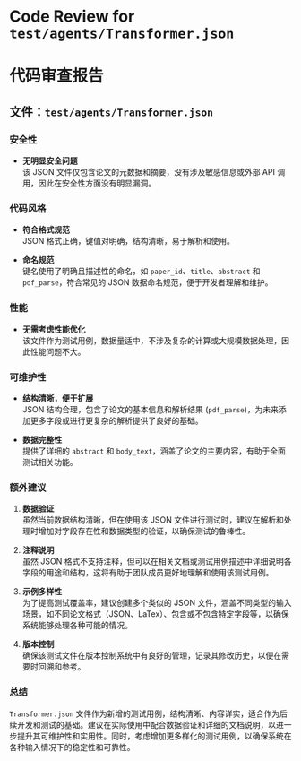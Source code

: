 # Code Review for `test/agents/Transformer.json`

# 代码审查报告

## 文件：`test/agents/Transformer.json`

### 安全性

- **无明显安全问题**  
  该 JSON 文件仅包含论文的元数据和摘要，没有涉及敏感信息或外部 API 调用，因此在安全性方面没有明显漏洞。

### 代码风格

- **符合格式规范**  
  JSON 格式正确，键值对明确，结构清晰，易于解析和使用。

- **命名规范**  
  键名使用了明确且描述性的命名，如 `paper_id`、`title`、`abstract` 和 `pdf_parse`，符合常见的 JSON 数据命名规范，便于开发者理解和维护。

### 性能

- **无需考虑性能优化**  
  该文件作为测试用例，数据量适中，不涉及复杂的计算或大规模数据处理，因此性能问题不大。

### 可维护性

- **结构清晰，便于扩展**  
  JSON 结构合理，包含了论文的基本信息和解析结果 (`pdf_parse`)，为未来添加更多字段或进行更复杂的解析提供了良好的基础。

- **数据完整性**  
  提供了详细的 `abstract` 和 `body_text`，涵盖了论文的主要内容，有助于全面测试相关功能。

### 额外建议

1. **数据验证**  
   虽然当前数据结构清晰，但在使用该 JSON 文件进行测试时，建议在解析和处理时增加对字段存在性和数据类型的验证，以确保测试的鲁棒性。

2. **注释说明**  
   虽然 JSON 格式不支持注释，但可以在相关文档或测试用例描述中详细说明各字段的用途和结构，这将有助于团队成员更好地理解和使用该测试用例。

3. **示例多样性**  
   为了提高测试覆盖率，建议创建多个类似的 JSON 文件，涵盖不同类型的输入场景，如不同论文格式（JSON、LaTex）、包含或不包含特定字段等，以确保系统能够处理各种可能的情况。

4. **版本控制**  
   确保该测试文件在版本控制系统中有良好的管理，记录其修改历史，以便在需要时回溯和参考。

### 总结

`Transformer.json` 文件作为新增的测试用例，结构清晰、内容详实，适合作为后续开发和测试的基础。建议在实际使用中配合数据验证和详细的文档说明，以进一步提升其可维护性和实用性。同时，考虑增加更多样化的测试用例，以确保系统在各种输入情况下的稳定性和可靠性。